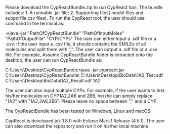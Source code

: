 Please download the CypReactBundle.zip to run CypReact tool.
The bundle includes: 1. A runnable .jar file; 2. Supporting files(.model files and supporfile.csv files).
To run the CypReact tool, the user should use command in the terminal as:

->java -jar "PathOfCypReactBundle" "PathOfInputMoles" "PathOfOutputFile" "CYP/CYPs"
The user can either input a .sdf file or a .csv. If the user input a .csv file, it should contains the SMILEs of all molecules and split them with ",". 
The user can output a .sdf file or a .csv file.
For example, Assume CypReactBundle folder is extracted onto the desktop, the user can run CypReactBundle as:

C:\Users\Desktop\CypReactBundle>java -jar cypreact.jar C:\Users\Desktop\CypReactBundle\ C:\Users\Desktop\BioData\1A2_Test.sdf C:\Users\Desktop\BioData\1A2_Result.sdf 1A2

The user can also input multiple CYPs. For example, if the user wants to test his/her molecules on CYP1A2,2A6 and 2B6, he/she can simply replace "1A2" with "1A2,2A6,2B6". Please leave no space between "," and a CYP.

The CypReactBundle has been tested on Windows, Linux and macOS.

CypReact is developed jdk 1.8.0 with Eclipse Mars.1 Release (4.5.1).
The user can also download the repository and run it on his/her local machine.
